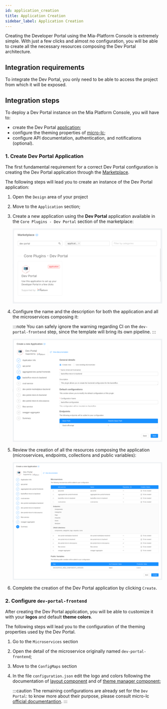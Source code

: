 ```yaml
---
id: application_creation
title: Application Creation
sidebar_label: Application Creation
---
```


Creating the Developer Portal using the Mia-Platform Console is extremely simple. With just a few clicks and almost no configuration, you will be able to create all the necessary resources composing the Dev Portal architecture.

## Integration requirements

To integrate the Dev Portal, you only need to be able to access the project from which it will be exposed.

## Integration steps

To deploy a Dev Portal instance on the Mia Platform Console, you will have to:
- create the Dev Portal [application](/marketplace/applications/mia_applications.md);
- configure the theming properties of [micro-lc](https://microlc.io/);
- configure API documentation, authentication, and notifications (optional).

### 1. Create Dev Portal Application 

The first fundamental requirement for a correct Dev Portal configuration is creating the Dev Portal application through the [Marketplace](/marketplace/overview_marketplace.md).

The following steps will lead you to create an instance of the Dev Portal application:

1. Open the `Design` area of your project
2. Move to the `Application` section;
3. Create a new application using the **Dev Portal** application available in the `Core Plugins - Dev Portal` section of the marketplace:

   ![Dev Portal Application](./img/dev_portal_application.png)

4. Configure the name and the description for both the application and all the microservices composing it:

   :::note
   You can safely ignore the warning regarding CI on the `dev-portal-frontend` step, since the template will bring its own pipeline.
   :::

   ![Dev Portal Application Creation](./img/dev_portal_application_creation.png)

5. Review the creation of all the resources composing the application (microservices, endpoints, collections and public variables):

   ![Dev Portal Application Summary](./img/dev_portal_application_summary.png)

6. Complete the creation of the Dev Portal application by clicking `Create`.

### 2. Configure `dev-portal-frontend`

After creating the Dev Portal application, you will be able to customize it with your **logos** and default **theme colors**. 

The following steps will lead you to the configuration of the theming properties used by the Dev Portal.

1. Go to the `Microservices` section 
2. Open the detail of the microservice originally named `dev-portal-frontend`;
3. Move to the `ConfigMaps` section
4. In the file `configuration.json` edit the logo and colors following the documentation of [layout component](/docs/business_suite/backoffice/components/misc#bk-layout) and of [theme manager component](/docs/business_suite/backoffice/components/misc#bk-antd-theme-manager);
   
   :::caution
   The remaining configurations are already set for the `Dev Portal`: to know more about their purpose, please consult micro-lc [official documentantion](https://microlc.io/). 
   :::
